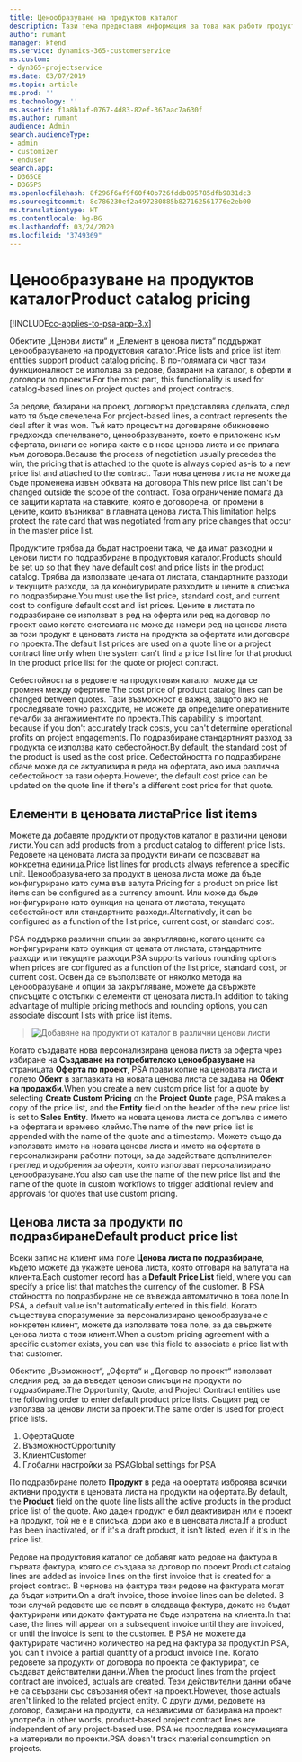 ```yaml
---
title: Ценообразуване на продуктов каталог
description: Тази тема предоставя информация за това как работи продуктовият каталог в Dynamics 365 Project Service Automation (PSA).
author: rumant
manager: kfend
ms.service: dynamics-365-customerservice
ms.custom:
- dyn365-projectservice
ms.date: 03/07/2019
ms.topic: article
ms.prod: ''
ms.technology: ''
ms.assetid: f1a8b1af-0767-4d83-82ef-367aac7a630f
ms.author: rumant
audience: Admin
search.audienceType:
- admin
- customizer
- enduser
search.app:
- D365CE
- D365PS
ms.openlocfilehash: 8f296f6af9f60f40b726fddb095785dfb9831dc3
ms.sourcegitcommit: 8c786230ef2a497280885b827162561776e2eb00
ms.translationtype: HT
ms.contentlocale: bg-BG
ms.lasthandoff: 03/24/2020
ms.locfileid: "3749369"
---
```

# <a name="product-catalog-pricing"></a><span data-ttu-id="eef8e-103">Ценообразуване на продуктов каталог</span><span class="sxs-lookup"><span data-stu-id="eef8e-103">Product catalog pricing</span></span> 

[!INCLUDE[cc-applies-to-psa-app-3.x](../includes/cc-applies-to-psa-app-3x.md)]


<span data-ttu-id="eef8e-104">Обектите „Ценови листи“ и „Елемент в ценова листа“ поддържат ценообразуването на продуктовия каталог.</span><span class="sxs-lookup"><span data-stu-id="eef8e-104">Price lists and price list item entities support product catalog pricing.</span></span> <span data-ttu-id="eef8e-105">В по-голямата си част тази функционалност се използва за редове, базирани на каталог, в оферти и договори по проекти.</span><span class="sxs-lookup"><span data-stu-id="eef8e-105">For the most part, this functionality is used for catalog-based lines on project quotes and project contracts.</span></span>

<span data-ttu-id="eef8e-106">За редове, базирани на проект, договорът представлява сделката, след като тя бъде спечелена.</span><span class="sxs-lookup"><span data-stu-id="eef8e-106">For project-based lines, a contract represents the deal after it was won.</span></span> <span data-ttu-id="eef8e-107">Тъй като процесът на договаряне обикновено предхожда спечелването, ценообразуването, което е приложено към офертата, винаги се копира както е в нова ценова листа и се прилага към договора.</span><span class="sxs-lookup"><span data-stu-id="eef8e-107">Because the process of negotiation usually precedes the win, the pricing that is attached to the quote is always copied as-is to a new price list and attached to the contract.</span></span> <span data-ttu-id="eef8e-108">Тази нова ценова листа не може да бъде променена извън обхвата на договора.</span><span class="sxs-lookup"><span data-stu-id="eef8e-108">This new price list can't be changed outside the scope of the contract.</span></span> <span data-ttu-id="eef8e-109">Това ограничение помага да се защити картата на ставките, която е договорена, от промени в цените, които възникват в главната ценова листа.</span><span class="sxs-lookup"><span data-stu-id="eef8e-109">This limitation helps protect the rate card that was negotiated from any price changes that occur in the master price list.</span></span>

<span data-ttu-id="eef8e-110">Продуктите трябва да бъдат настроени така, че да имат разходни и ценови листи по подразбиране в продуктовия каталог.</span><span class="sxs-lookup"><span data-stu-id="eef8e-110">Products should be set up so that they have default cost and price lists in the product catalog.</span></span> <span data-ttu-id="eef8e-111">Трябва да използвате цената от листата, стандартните разходи и текущите разходи, за да конфигурирате разходите и цените в списъка по подразбиране.</span><span class="sxs-lookup"><span data-stu-id="eef8e-111">You must use the list price, standard cost, and current cost to configure default cost and list prices.</span></span> <span data-ttu-id="eef8e-112">Цените в листата по подразбиране се използват в ред на оферта или ред на договор по проект само когато системата не може да намери ред на ценова листа за този продукт в ценовата листа на продукта за офертата или договора по проекта.</span><span class="sxs-lookup"><span data-stu-id="eef8e-112">The default list prices are used on a quote line or a project contract line only when the system can't find a price list line for that product in the product price list for the quote or project contract.</span></span>

<span data-ttu-id="eef8e-113">Себестойността в редовете на продуктовия каталог може да се променя между офертите.</span><span class="sxs-lookup"><span data-stu-id="eef8e-113">The cost price of product catalog lines can be changed between quotes.</span></span> <span data-ttu-id="eef8e-114">Тази възможност е важна, защото ако не проследявате точно разходите, не можете да определите оперативните печалби за ангажиментите по проекта.</span><span class="sxs-lookup"><span data-stu-id="eef8e-114">This capability is important, because if you don't accurately track costs, you can't determine operational profits on project engagements.</span></span> <span data-ttu-id="eef8e-115">По подразбиране стандартният разход за продукта се използва като себестойност.</span><span class="sxs-lookup"><span data-stu-id="eef8e-115">By default, the standard cost of the product is used as the cost price.</span></span> <span data-ttu-id="eef8e-116">Себестойността по подразбиране обаче може да се актуализира в реда на офертата, ако има различна себестойност за тази оферта.</span><span class="sxs-lookup"><span data-stu-id="eef8e-116">However, the default cost price can be updated on the quote line if there's a different cost price for that quote.</span></span>

## <a name="price-list-items"></a><span data-ttu-id="eef8e-117">Елементи в ценовата листа</span><span class="sxs-lookup"><span data-stu-id="eef8e-117">Price list items</span></span>

<span data-ttu-id="eef8e-118">Можете да добавяте продукти от продуктов каталог в различни ценови листи.</span><span class="sxs-lookup"><span data-stu-id="eef8e-118">You can add products from a product catalog to different price lists.</span></span> <span data-ttu-id="eef8e-119">Редовете на ценовата листа за продукти винаги се позовават на конкретна единица.</span><span class="sxs-lookup"><span data-stu-id="eef8e-119">Price list lines for products always reference a specific unit.</span></span> <span data-ttu-id="eef8e-120">Ценообразуването за продукт в ценова листа може да бъде конфигурирано като сума във валута.</span><span class="sxs-lookup"><span data-stu-id="eef8e-120">Pricing for a product on price list items can be configured as a currency amount.</span></span> <span data-ttu-id="eef8e-121">Или може да бъде конфигурирано като функция на цената от листата, текущата себестойност или стандартните разходи.</span><span class="sxs-lookup"><span data-stu-id="eef8e-121">Alternatively, it can be configured as a function of the list price, current cost, or standard cost.</span></span>

<span data-ttu-id="eef8e-122">PSA поддържа различни опции за закръгляване, когато цените са конфигурирани като функция от цената от листата, стандартните разходи или текущите разходи.</span><span class="sxs-lookup"><span data-stu-id="eef8e-122">PSA supports various rounding options when prices are configured as a function of the list price, standard cost, or current cost.</span></span> <span data-ttu-id="eef8e-123">Освен да се възползвате от няколко метода на ценообразуване и опции за закръгляване, можете да свържете списъците с отстъпки с елементи от ценовата листа.</span><span class="sxs-lookup"><span data-stu-id="eef8e-123">In addition to taking advantage of multiple pricing methods and rounding options, you can associate discount lists with price list items.</span></span> 

> ![Добавяне на продукти от каталог в различни ценови листи](media/basic-guide-16.png)

<span data-ttu-id="eef8e-125">Когато създавате нова персонализирана ценова листа за оферта чрез избиране на **Създаване на потребителско ценообразуване** на страницата **Оферта по проект**, PSA прави копие на ценовата листа и полето **Обект** в заглавката на новата ценова листа се задава на **Обект на продажби**.</span><span class="sxs-lookup"><span data-stu-id="eef8e-125">When you create a new custom price list for a quote by selecting **Create Custom Pricing** on the **Project Quote** page, PSA makes a copy of the price list, and the **Entity** field on the header of the new price list is set to **Sales Entity**.</span></span> <span data-ttu-id="eef8e-126">Името на новата ценова листа се допълва с името на офертата и времево клеймо.</span><span class="sxs-lookup"><span data-stu-id="eef8e-126">The name of the new price list is appended with the name of the quote and a timestamp.</span></span> <span data-ttu-id="eef8e-127">Можете също да използвате името на новата ценова листа и името на офертата в персонализирани работни потоци, за да задействате допълнителен преглед и одобрения за оферти, които използват персонализирано ценообразуване.</span><span class="sxs-lookup"><span data-stu-id="eef8e-127">You also can use the name of the new price list and the name of the quote in custom workflows to trigger additional review and approvals for quotes that use custom pricing.</span></span>

 
## <a name="default-product-price-list"></a><span data-ttu-id="eef8e-128">Ценова листа за продукти по подразбиране</span><span class="sxs-lookup"><span data-stu-id="eef8e-128">Default product price list</span></span>
<span data-ttu-id="eef8e-129">Всеки запис на клиент има поле **Ценова листа по подразбиране**, където можете да укажете ценова листа, която отговаря на валутата на клиента.</span><span class="sxs-lookup"><span data-stu-id="eef8e-129">Each customer record has a **Default Price List** field, where you can specify a price list that matches the currency of the customer.</span></span> <span data-ttu-id="eef8e-130">В PSA стойността по подразбиране не се въвежда автоматично в това поле.</span><span class="sxs-lookup"><span data-stu-id="eef8e-130">In PSA, a default value isn't automatically entered in this field.</span></span> <span data-ttu-id="eef8e-131">Когато съществува споразумение за персонализирано ценообразуване с конкретен клиент, можете да използвате това поле, за да свържете ценова листа с този клиент.</span><span class="sxs-lookup"><span data-stu-id="eef8e-131">When a custom pricing agreement with a specific customer exists, you can use this field to associate a price list with that customer.</span></span>

<span data-ttu-id="eef8e-132">Обектите „Възможност“, „Оферта“ и „Договор по проект“ използват следния ред, за да въведат ценови списъци на продукти по подразбиране.</span><span class="sxs-lookup"><span data-stu-id="eef8e-132">The Opportunity, Quote, and Project Contract entities use the following order to enter default product price lists.</span></span> <span data-ttu-id="eef8e-133">Същият ред се използва за ценови листи за проекти.</span><span class="sxs-lookup"><span data-stu-id="eef8e-133">The same order is used for project price lists.</span></span>

1.  <span data-ttu-id="eef8e-134">Оферта</span><span class="sxs-lookup"><span data-stu-id="eef8e-134">Quote</span></span>
2.  <span data-ttu-id="eef8e-135">Възможност</span><span class="sxs-lookup"><span data-stu-id="eef8e-135">Opportunity</span></span>
3.  <span data-ttu-id="eef8e-136">Клиент</span><span class="sxs-lookup"><span data-stu-id="eef8e-136">Customer</span></span>
4.  <span data-ttu-id="eef8e-137">Глобални настройки за PSA</span><span class="sxs-lookup"><span data-stu-id="eef8e-137">Global settings for PSA</span></span>

<span data-ttu-id="eef8e-138">По подразбиране полето **Продукт** в реда на офертата изброява всички активни продукти в ценовата листа на продукти на офертата.</span><span class="sxs-lookup"><span data-stu-id="eef8e-138">By default, the **Product** field on the quote line lists all the active products in the product price list of the quote.</span></span> <span data-ttu-id="eef8e-139">Ако даден продукт е бил деактивиран или е проект на продукт, той не е в списъка, дори ако е в ценовата листа.</span><span class="sxs-lookup"><span data-stu-id="eef8e-139">If a product has been inactivated, or if it's a draft product, it isn't listed, even if it's in the price list.</span></span> 

<span data-ttu-id="eef8e-140">Редове на продуктовия каталог се добавят като редове на фактура в първата фактура, която се създава за договор по проект.</span><span class="sxs-lookup"><span data-stu-id="eef8e-140">Product catalog lines are added as invoice lines on the first invoice that is created for a project contract.</span></span> <span data-ttu-id="eef8e-141">В чернова на фактура тези редове на фактурата могат да бъдат изтрити.</span><span class="sxs-lookup"><span data-stu-id="eef8e-141">On a draft invoice, those invoice lines can be deleted.</span></span> <span data-ttu-id="eef8e-142">В този случай редовете ще се повят в следваща фактура, докато не бъдат фактурирани или докато фактурата не бъде изпратена на клиента.</span><span class="sxs-lookup"><span data-stu-id="eef8e-142">In that case, the lines will appear on a subsequent invoice until they are invoiced, or until the invoice is sent to the customer.</span></span> <span data-ttu-id="eef8e-143">В PSA не можете да фактурирате частично количество на ред на фактура за продукт.</span><span class="sxs-lookup"><span data-stu-id="eef8e-143">In PSA, you can't invoice a partial quantity of a product invoice line.</span></span> <span data-ttu-id="eef8e-144">Когато редовете за продукти от договора по проекта се фактурират, се създават действителни данни.</span><span class="sxs-lookup"><span data-stu-id="eef8e-144">When the product lines from the project contract are invoiced, actuals are created.</span></span> <span data-ttu-id="eef8e-145">Тези действителни данни обаче не са свързани със свързания обект на проект.</span><span class="sxs-lookup"><span data-stu-id="eef8e-145">However, those actuals aren't linked to the related project entity.</span></span> <span data-ttu-id="eef8e-146">С други думи, редовете на договор, базирани на продукти, са независими от базирана на проект употреба.</span><span class="sxs-lookup"><span data-stu-id="eef8e-146">In other words, product-based project contract lines are independent of any project-based use.</span></span> <span data-ttu-id="eef8e-147">PSA не проследява консумацията на материали по проекти.</span><span class="sxs-lookup"><span data-stu-id="eef8e-147">PSA doesn't track material consumption on projects.</span></span>

